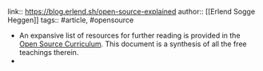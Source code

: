 ---
---

link:: https://blog.erlend.sh/open-source-explained
author:: [[Erlend Sogge Heggen]]
tags:: #article, #opensource

- An expansive list of resources for further reading is provided in the [Open Source Curriculum](https://github.com/erlend-sh/opensource-curriculum). This document is a synthesis of all the free teachings therein.
-
